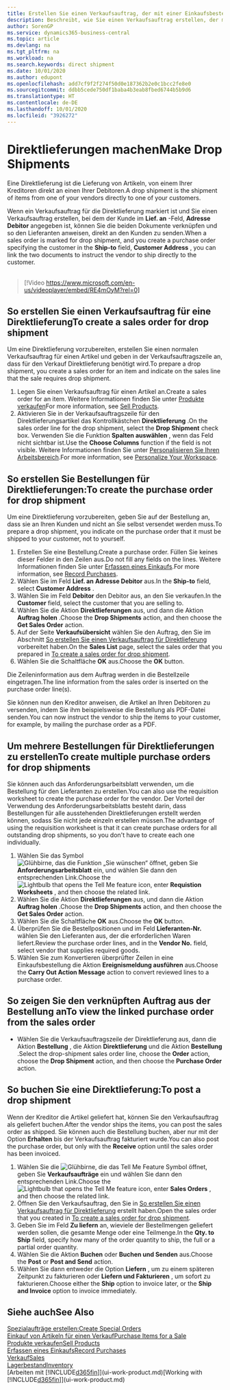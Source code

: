 ```yaml
---
title: Erstellen Sie einen Verkaufsauftrag, der mit einer Einkaufsbestellung für eine direkte Lieferung verknüpft ist | Microsoft Docs
description: Beschreibt, wie Sie einen Verkaufsauftrag erstellen, der mit einer Bestellung verknüpft ist, um sicherzustellen, dass die Artikel vom Kreditor direkt an den Debitor versendet werden
author: SorenGP
ms.service: dynamics365-business-central
ms.topic: article
ms.devlang: na
ms.tgt_pltfrm: na
ms.workload: na
ms.search.keywords: direct shipment
ms.date: 10/01/2020
ms.author: edupont
ms.openlocfilehash: add7cf9f2f274f50d0e187362b2e0c1bcc2fe8e0
ms.sourcegitcommit: ddbb5cede750df1baba4b3eab8fbed6744b5b9d6
ms.translationtype: HT
ms.contentlocale: de-DE
ms.lasthandoff: 10/01/2020
ms.locfileid: "3926272"
---
```

# <a name="make-drop-shipments"></a><span data-ttu-id="6cac9-103">Direktlieferungen machen</span><span class="sxs-lookup"><span data-stu-id="6cac9-103">Make Drop Shipments</span></span>

<span data-ttu-id="6cac9-104">Eine Direktlieferung ist die Lieferung von Artikeln, von einem Ihrer Kreditoren direkt an einen Ihrer Debitoren.</span><span class="sxs-lookup"><span data-stu-id="6cac9-104">A drop shipment is the shipment of items from one of your vendors directly to one of your customers.</span></span>

<span data-ttu-id="6cac9-105">Wenn ein Verkaufsauftrag für die Direktlieferung markiert ist und Sie einen Verkaufsauftrag erstellen, bei dem der Kunde im **Lief. an** -Feld, **Adresse Debitor** angegeben ist, können Sie die beiden Dokumente verknüpfen und so den Lieferanten anweisen, direkt an den Kunden zu senden.</span><span class="sxs-lookup"><span data-stu-id="6cac9-105">When a sales order is marked for drop shipment, and you create a purchase order specifying the customer in the **Ship-to** field, **Customer Address** , you can link the two documents to instruct the vendor to ship directly to the customer.</span></span>
<br><br>  
  
> [!Video https://www.microsoft.com/en-us/videoplayer/embed/RE4mOyM?rel=0]

## <a name="to-create-a-sales-order-for-drop-shipment"></a><span data-ttu-id="6cac9-106">So erstellen Sie einen Verkaufsauftrag für eine Direktlieferung</span><span class="sxs-lookup"><span data-stu-id="6cac9-106">To create a sales order for drop shipment</span></span>

<span data-ttu-id="6cac9-107">Um eine Direktlieferung vorzubereiten, erstellen Sie einen normalen Verkaufsauftrag für einen Artikel und geben in der Verkaufsauftragszeile an, dass für den Verkauf Direktlieferung benötigt wird.</span><span class="sxs-lookup"><span data-stu-id="6cac9-107">To prepare a drop shipment, you create a sales order for an item and indicate on the sales line that the sale requires drop shipment.</span></span>

1. <span data-ttu-id="6cac9-108">Legen Sie einen Verkaufsauftrag für einen Artikel an.</span><span class="sxs-lookup"><span data-stu-id="6cac9-108">Create a sales order for an item.</span></span> <span data-ttu-id="6cac9-109">Weitere Informationen finden Sie unter [Produkte verkaufen](sales-how-sell-products.md)</span><span class="sxs-lookup"><span data-stu-id="6cac9-109">For more information, see [Sell Products](sales-how-sell-products.md).</span></span>
2. <span data-ttu-id="6cac9-110">Aktivieren Sie in der Verkaufsauftragszeile für den Direktlieferungsartikel das Kontrollkästchen **Direktlieferung** .</span><span class="sxs-lookup"><span data-stu-id="6cac9-110">On the sales order line for the drop shipment, select the **Drop Shipment** check box.</span></span> <span data-ttu-id="6cac9-111">Verwenden Sie die Funktion **Spalten auswählen** , wenn das Feld nicht sichtbar ist.</span><span class="sxs-lookup"><span data-stu-id="6cac9-111">Use the **Choose Columns** function if the field is not visible.</span></span> <span data-ttu-id="6cac9-112">Weitere Informationen finden Sie unter [Personalisieren Sie Ihren Arbeitsbereich](ui-personalization-user.md).</span><span class="sxs-lookup"><span data-stu-id="6cac9-112">For more information, see [Personalize Your Workspace](ui-personalization-user.md).</span></span>

## <a name="to-create-the-purchase-order-for-drop-shipment"></a><span data-ttu-id="6cac9-113">So erstellen Sie Bestellungen für Direktlieferungen:</span><span class="sxs-lookup"><span data-stu-id="6cac9-113">To create the purchase order for drop shipment</span></span>

<span data-ttu-id="6cac9-114">Um eine Direktlieferung vorzubereiten, geben Sie auf der Bestellung an, dass sie an Ihren Kunden und nicht an Sie selbst versendet werden muss.</span><span class="sxs-lookup"><span data-stu-id="6cac9-114">To prepare a drop shipment, you indicate on the purchase order that it must be shipped to your customer, not to yourself.</span></span>

1. <span data-ttu-id="6cac9-115">Erstellen Sie eine Bestellung.</span><span class="sxs-lookup"><span data-stu-id="6cac9-115">Create a purchase order.</span></span> <span data-ttu-id="6cac9-116">Füllen Sie keines dieser Felder in den Zeilen aus.</span><span class="sxs-lookup"><span data-stu-id="6cac9-116">Do not fill any fields on the lines.</span></span> <span data-ttu-id="6cac9-117">Weitere Informationen finden Sie unter [Erfassen eines Einkaufs](purchasing-how-record-purchases.md).</span><span class="sxs-lookup"><span data-stu-id="6cac9-117">For more information, see [Record Purchases](purchasing-how-record-purchases.md).</span></span>
2. <span data-ttu-id="6cac9-118">Wählen Sie im Feld **Lief. an** **Adresse Debitor** aus.</span><span class="sxs-lookup"><span data-stu-id="6cac9-118">In the **Ship-to** field, select **Customer Address** .</span></span>
3. <span data-ttu-id="6cac9-119">Wählen Sie im Feld **Debitor** den Debitor aus, an den Sie verkaufen.</span><span class="sxs-lookup"><span data-stu-id="6cac9-119">In the **Customer** field, select the customer that you are selling to.</span></span>
4. <span data-ttu-id="6cac9-120">Wählen Sie die Aktion **Direktlieferungen** aus, und dann die Aktion **Auftrag holen** .</span><span class="sxs-lookup"><span data-stu-id="6cac9-120">Choose the **Drop Shipments** action, and then choose the **Get Sales Order** action.</span></span>
5. <span data-ttu-id="6cac9-121">Auf der Seite **Verkaufsübersicht** wählen Sie den Auftrag, den Sie im Abschnitt [So erstellen Sie einen Verkaufsauftrag für Direktlieferung](sales-how-drop-shipment.md#to-create-a-sales-order-for-drop-shipment) vorbereitet haben.</span><span class="sxs-lookup"><span data-stu-id="6cac9-121">On the **Sales List** page, select the sales order that you prepared in [To create a sales order for drop shipment](sales-how-drop-shipment.md#to-create-a-sales-order-for-drop-shipment).</span></span>
6. <span data-ttu-id="6cac9-122">Wählen Sie die Schaltfläche **OK** aus.</span><span class="sxs-lookup"><span data-stu-id="6cac9-122">Choose the **OK** button.</span></span>

<span data-ttu-id="6cac9-123">Die Zeileninformation aus dem Auftrag werden in die Bestellzeile eingetragen.</span><span class="sxs-lookup"><span data-stu-id="6cac9-123">The line information from the sales order is inserted on the purchase order line(s).</span></span>

<span data-ttu-id="6cac9-124">Sie können nun den Kreditor anweisen, die Artikel an Ihren Debitoren zu versenden, indem Sie ihm beispielsweise die Bestellung als PDF-Datei senden.</span><span class="sxs-lookup"><span data-stu-id="6cac9-124">You can now instruct the vendor to ship the items to your customer, for example, by mailing the purchase order as a PDF.</span></span>     

## <a name="to-create-multiple-purchase-orders-for-drop-shipments"></a><span data-ttu-id="6cac9-125">Um mehrere Bestellungen für Direktlieferungen zu erstellen</span><span class="sxs-lookup"><span data-stu-id="6cac9-125">To create multiple purchase orders for drop shipments</span></span>

<span data-ttu-id="6cac9-126">Sie können auch das Anforderungsarbeitsblatt verwenden, um die Bestellung für den Lieferanten zu erstellen.</span><span class="sxs-lookup"><span data-stu-id="6cac9-126">You can also use the requisition worksheet to create the purchase order for the vendor.</span></span> <span data-ttu-id="6cac9-127">Der Vorteil der Verwendung des Anforderungsarbeitsblatts besteht darin, dass Bestellungen für alle ausstehenden Direktlieferungen erstellt werden können, sodass Sie nicht jede einzeln erstellen müssen.</span><span class="sxs-lookup"><span data-stu-id="6cac9-127">The advantage of using the requisition worksheet is that it can create purchase orders for all outstanding drop shipments, so you don't have to create each one individually.</span></span>

1. <span data-ttu-id="6cac9-128">Wählen Sie das Symbol ![Glühbirne, das die Funktion „Sie wünschen“ öffnet](media/ui-search/search_small.png "Was möchten Sie tun?"), geben Sie **Anforderungsarbeitsblatt** ein, und wählen Sie dann den entsprechenden Link.</span><span class="sxs-lookup"><span data-stu-id="6cac9-128">Choose the ![Lightbulb that opens the Tell Me feature](media/ui-search/search_small.png "Tell me what you want to do") icon, enter **Requistion Worksheets** , and then choose the related link.</span></span>
2. <span data-ttu-id="6cac9-129">Wählen Sie die Aktion **Direktlieferungen** aus, und dann die Aktion **Auftrag holen** .</span><span class="sxs-lookup"><span data-stu-id="6cac9-129">Choose the **Drop Shipments** action, and then choose the **Get Sales Order** action.</span></span>
3. <span data-ttu-id="6cac9-130">Wählen Sie die Schaltfläche **OK** aus.</span><span class="sxs-lookup"><span data-stu-id="6cac9-130">Choose the **OK** button.</span></span>
4. <span data-ttu-id="6cac9-131">Überprüfen Sie die Bestellpositionen und im Feld **Lieferanten-Nr.** wählen Sie den Lieferanten aus, der die erforderlichen Waren liefert.</span><span class="sxs-lookup"><span data-stu-id="6cac9-131">Review the purchase order lines, and in the **Vendor No.** field, select vendor that supplies required goods.</span></span> 
5. <span data-ttu-id="6cac9-132">Wählen Sie zum Konvertieren überprüfter Zeilen in eine Einkaufsbestellung die Aktion **Ereignismeldung ausführen** aus.</span><span class="sxs-lookup"><span data-stu-id="6cac9-132">Choose the **Carry Out Action Message** action to convert reviewed lines to a purchase order.</span></span>

## <a name="to-view-the-linked-purchase-order-from-the-sales-order"></a><span data-ttu-id="6cac9-133">So zeigen Sie den verknüpften Auftrag aus der Bestellung an</span><span class="sxs-lookup"><span data-stu-id="6cac9-133">To view the linked purchase order from the sales order</span></span>

* <span data-ttu-id="6cac9-134">Wählen Sie die Verkaufsauftragszeile der Direktlieferung aus, dann die Aktion **Bestellung** , die Aktion **Direktlieferung** und die Aktion **Bestellung** .</span><span class="sxs-lookup"><span data-stu-id="6cac9-134">Select the drop-shipment sales order line, choose the **Order** action, choose the **Drop Shipment** action, and then choose the **Purchase Order** action.</span></span>

## <a name="to-post-a-drop-shipment"></a><span data-ttu-id="6cac9-135">So buchen Sie eine Direktlieferung:</span><span class="sxs-lookup"><span data-stu-id="6cac9-135">To post a drop shipment</span></span>

<span data-ttu-id="6cac9-136">Wenn der Kreditor die Artikel geliefert hat, können Sie den Verkaufsauftrag als geliefert buchen.</span><span class="sxs-lookup"><span data-stu-id="6cac9-136">After the vendor ships the items, you can post the sales order as shipped.</span></span> <span data-ttu-id="6cac9-137">Sie können auch die Bestellung buchen, aber nur mit der Option **Erhalten** bis der Verkaufsauftrag fakturiert wurde.</span><span class="sxs-lookup"><span data-stu-id="6cac9-137">You can also post the purchase order, but only with the **Receive** option until the sales order has been invoiced.</span></span>

1. <span data-ttu-id="6cac9-138">Wählen Sie die ![Glühbirne, die das Tell Me Feature](media/ui-search/search_small.png "Was möchten Sie tun?") Symbol öffnet, geben Sie **Verkaufsaufträge** ein und wählen Sie dann den entsprechenden Link.</span><span class="sxs-lookup"><span data-stu-id="6cac9-138">Choose the ![Lightbulb that opens the Tell Me feature](media/ui-search/search_small.png "Tell me what you want to do") icon, enter **Sales Orders** , and then choose the related link.</span></span>
2. <span data-ttu-id="6cac9-139">Öffnen Sie den Verkaufsauftrag, den Sie in [So erstellen Sie einen Verkaufsauftrag für Direktlieferung](#to-create-a-sales-order-for-drop-shipment) erstellt haben.</span><span class="sxs-lookup"><span data-stu-id="6cac9-139">Open the sales order that you created in [To create a sales order for drop shipment](#to-create-a-sales-order-for-drop-shipment).</span></span>
3. <span data-ttu-id="6cac9-140">Geben Sie im Feld **Zu liefern** an, wieviele der Bestellmengen geliefert werden sollen, die gesamte Menge oder eine Teilmenge.</span><span class="sxs-lookup"><span data-stu-id="6cac9-140">In the **Qty. to Ship** field, specify how many of the order quantity to ship, the full or a partial order quantity.</span></span>
4. <span data-ttu-id="6cac9-141">Wählen Sie die Aktion **Buchen** oder **Buchen und Senden** aus.</span><span class="sxs-lookup"><span data-stu-id="6cac9-141">Choose the **Post** or **Post and Send** action.</span></span>
5. <span data-ttu-id="6cac9-142">Wählen Sie dann entweder die Option **Liefern** , um zu einem späteren Zeitpunkt zu fakturieren oder **Liefern und Fakturieren** , um sofort zu fakturieren.</span><span class="sxs-lookup"><span data-stu-id="6cac9-142">Choose either the **Ship** option to invoice later, or the **Ship and Invoice** option to invoice immediately.</span></span>

## <a name="see-also"></a><span data-ttu-id="6cac9-143">Siehe auch</span><span class="sxs-lookup"><span data-stu-id="6cac9-143">See Also</span></span>

[<span data-ttu-id="6cac9-144">Spezialaufträge erstellen:</span><span class="sxs-lookup"><span data-stu-id="6cac9-144">Create Special Orders</span></span>](sales-how-to-create-special-orders.md)  
[<span data-ttu-id="6cac9-145">Einkauf von Artikeln für einen Verkauf</span><span class="sxs-lookup"><span data-stu-id="6cac9-145">Purchase Items for a Sale</span></span>](purchasing-how-purchase-products-sale.md)  
[<span data-ttu-id="6cac9-146">Produkte verkaufen</span><span class="sxs-lookup"><span data-stu-id="6cac9-146">Sell Products</span></span>](sales-how-sell-products.md)  
[<span data-ttu-id="6cac9-147">Erfassen eines Einkaufs</span><span class="sxs-lookup"><span data-stu-id="6cac9-147">Record Purchases</span></span>](purchasing-how-record-purchases.md)  
[<span data-ttu-id="6cac9-148">Verkauf</span><span class="sxs-lookup"><span data-stu-id="6cac9-148">Sales</span></span>](sales-manage-sales.md)  
[<span data-ttu-id="6cac9-149">Lagerbestand</span><span class="sxs-lookup"><span data-stu-id="6cac9-149">Inventory</span></span>](inventory-manage-inventory.md)  
<span data-ttu-id="6cac9-150">[Arbeiten mit [!INCLUDE[d365fin](includes/d365fin_md.md)]](ui-work-product.md)</span><span class="sxs-lookup"><span data-stu-id="6cac9-150">[Working with [!INCLUDE[d365fin](includes/d365fin_md.md)]](ui-work-product.md)</span></span>
